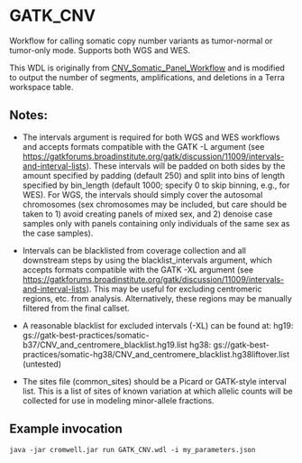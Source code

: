 # GATK_CNV
Workflow for calling somatic copy number variants as tumor-normal or tumor-only mode. Supports both WGS and WES.

This WDL is originally from [CNV_Somatic_Panel_Workflow](https://github.com/gatk-workflows/gatk4-somatic-cnvs) and 
is modified to output the number of segments, amplifications, and deletions in a Terra workspace table.


## Notes:
* The intervals argument is required for both WGS and WES workflows and accepts formats compatible with the
   GATK -L argument (see https://gatkforums.broadinstitute.org/gatk/discussion/11009/intervals-and-interval-lists).
   These intervals will be padded on both sides by the amount specified by padding (default 250)
   and split into bins of length specified by bin_length (default 1000; specify 0 to skip binning,
   e.g., for WES).  For WGS, the intervals should simply cover the autosomal chromosomes (sex chromosomes may be
   included, but care should be taken to 1) avoid creating panels of mixed sex, and 2) denoise case samples only
   with panels containing only individuals of the same sex as the case samples).

* Intervals can be blacklisted from coverage collection and all downstream steps by using the blacklist_intervals
   argument, which accepts formats compatible with the GATK -XL argument
   (see https://gatkforums.broadinstitute.org/gatk/discussion/11009/intervals-and-interval-lists).
   This may be useful for excluding centromeric regions, etc. from analysis.  Alternatively, these regions may
   be manually filtered from the final callset.

* A reasonable blacklist for excluded intervals (-XL) can be found at:
   hg19: gs://gatk-best-practices/somatic-b37/CNV_and_centromere_blacklist.hg19.list
   hg38: gs://gatk-best-practices/somatic-hg38/CNV_and_centromere_blacklist.hg38liftover.list (untested)

* The sites file (common_sites) should be a Picard or GATK-style interval list.  This is a list of sites
   of known variation at which allelic counts will be collected for use in modeling minor-allele fractions.

## Example invocation
```angular2html
java -jar cromwell.jar run GATK_CNV.wdl -i my_parameters.json
```


